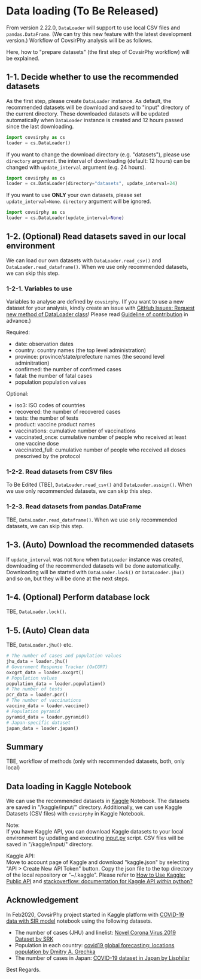 # Data loading (To Be Released)

From version 2.22.0, `DataLoader` will support to use local CSV files and `pandas.DataFrame`. (We can try this new feature with the latest development version.) Workflow of CovsirPhy analysis will be as follows.

Here, how to "prepare datasets" (the first step of CovsirPhy workflow) will be explained.

## 1-1. Decide whether to use the recommended datasets

As the first step, please create `DataLoader` instance. As default, the recommended datasets will be download and saved to "input" directory of the current directory. These downloaded datasets will be updated automatically when `DataLoader` instance is created and 12 hours passed since the last downloading.

```Python
import covsirphy as cs
loader = cs.DataLoader()
```

If you want to change the download directory (e.g. "datasets"), please use `directory` argument. the interval of downloading (default: 12 hours) can be changed with `update_interval` argument (e.g. 24 hours).

```Python
import covsirphy as cs
loader = cs.DataLoader(directory="datasets", update_interval=24)
```

If you want to use **ONLY** your own datasets, please set `update_interval=None`. `directory` argument will be ignored.

```Python
import covsirphy as cs
loader = cs.DataLoader(update_interval=None)
```

## 1-2. (Optional) Read datasets saved in our local environment

We can load our own datasets with `DataLoader.read_csv()` and `DataLoader.read_dataframe()`. When we use only recommended datasets, we can skip this step.

### 1-2-1. Variables to use

Variables to analyse are defined by `covsirphy`. (If you want to use a new dataset for your analysis, kindly create an issue with [GitHub Issues: Request new method of DataLoader class](https://github.com/lisphilar/covid19-sir/issues/new/?template=request-new-method-of-dataloader-class.md)! Please read [Guideline of contribution](https://lisphilar.github.io/covid19-sir/CONTRIBUTING.html) in advance.)

Required:

- date: observation dates
- country: country names (the top level administration)
- province: province/state/prefecture names (the second level adminitration)
- confirmed: the number of confirmed cases
- fatal: the number of fatal cases
- population population values

Optional:

- iso3: ISO codes of countries
- recovered: the number of recovered cases
- tests: the number of tests
- product: vaccine product names
- vaccinations: cumulative number of vaccinations
- vaccinated_once: cumulative number of people who received at least one vaccine dose
- vaccinated_full: cumulative number of people who received all doses prescrived by the protocol

### 1-2-2. Read datasets from CSV files

To Be Edited (TBE), `DataLoader.read_csv()` and `DataLoader.assign()`. When we use only recommended datasets, we can skip this step.

### 1-2-3. Read datasets from pandas.DataFrame

TBE, `DataLoader.read_dataframe()`. When we use only recommended datasets, we can skip this step.

## 1-3. (Auto) Download the recommended datasets

If `update_interval` was not `None` when `DataLoader` instance was created, downloading of the recommended datasets will be done automatically. Downloading will be started with `DataLoader.lock()` or `DataLoader.jhu()` and so on, but they will be done at the next steps.

## 1-4. (Optional) Perform database lock

TBE, `DataLoader.lock()`.

## 1-5. (Auto) Clean data

TBE, `DataLoader.jhu()` etc.

```Python
# The number of cases and population values
jhu_data = loader.jhu()
# Government Response Tracker (OxCGRT)
oxcgrt_data = loader.oxcgrt()
# Population values
population_data = loader.population()
# The number of tests
pcr_data = loader.pcr()
# The number of vaccinations
vaccine_data = loader.vaccine()
# Population pyramid
pyramid_data = loader.pyramid()
# Japan-specific dataset
japan_data = loader.japan()
```

## Summary

TBE, workflow of methods (only with recommended datasets, both, only local)

## Data loading in Kaggle Notebook

We can use the recommended datasets in [Kaggle](https://www.kaggle.com/) Notebook. The datasets are saved in "/kaggle/input/" directory. Additionally, we can use Kaggle Datasets (CSV files) with `covsirphy` in Kaggle Notebook.

Note:  
If you have Kaggle API, you can download Kaggle datasets to your local environment by updating and executing [input.py](https://github.com/lisphilar/covid19-sir/blob/master/input.py) script. CSV files will be saved in "/kaggle/input/" directory.

Kaggle API:  
Move to account page of Kaggle and download "kaggle.json" by selecting "API > Create New API Token" button. Copy the json file to the top directory of the local repository or "~/.kaggle". Please refer to [How to Use Kaggle: Public API](https://www.kaggle.com/docs/api) and [stackoverflow: documentation for Kaggle API *within* python?](https://stackoverflow.com/questions/55934733/documentation-for-kaggle-api-within-python#:~:text=Here%20are%20the%20steps%20involved%20in%20using%20the%20Kaggle%20API%20from%20Python.&text=Go%20to%20your%20Kaggle%20account,json%20will%20be%20downloaded)

## Acknowledgement

In Feb2020, CovsirPhy project started in Kaggle platform with [COVID-19 data with SIR model](https://www.kaggle.com/lisphilar/covid-19-data-with-sir-model) notebook using the following datasets.

- The number of cases (JHU) and linelist: [Novel Corona Virus 2019 Dataset by SRK](https://www.kaggle.com/sudalairajkumar/novel-corona-virus-2019-dataset)
- Population in each country:  [covid19 global forecasting: locations population by Dmitry A. Grechka](https://www.kaggle.com/dgrechka/covid19-global-forecasting-locations-population)
- The number of cases in Japan: [COVID-19 dataset in Japan by Lisphilar](https://www.kaggle.com/lisphilar/covid19-dataset-in-japan)

Best Regards.
